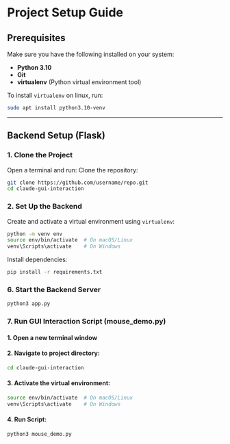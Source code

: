 # Project Setup Guide

## Prerequisites
Make sure you have the following installed on your system:
- **Python 3.10**
- **Git**
- **virtualenv** (Python virtual environment tool)

To install `virtualenv` on linux, run: 
```sh
sudo apt install python3.10-venv
```

---

## Backend Setup (Flask)

### 1. Clone the Project
Open a terminal and run:
Clone the repository:
```sh
git clone https://github.com/username/repo.git
cd claude-gui-interaction
```

### 2. Set Up the Backend
Create and activate a virtual environment using `virtualenv`:
```sh
python -m venv env
source env/bin/activate  # On macOS/Linux
venv\Scripts\activate    # On Windows
```

Install dependencies:
```sh
pip install -r requirements.txt
```


### 6. Start the Backend Server
```sh
python3 app.py
```

### 7. Run GUI Interaction Script (mouse_demo.py)
#### 1. Open a new terminal window
#### 2. Navigate to project directory:
```sh
cd claude-gui-interaction
```
#### 3. Activate the virtual environment:
```sh
source env/bin/activate  # On macOS/Linux
venv\Scripts\activate    # On Windows
```
#### 4. Run Script:
```sh
python3 mouse_demo.py
```